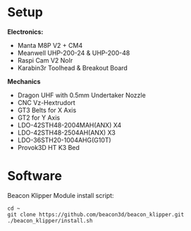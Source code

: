 # Setup
**Electronics:**
- Manta M8P V2 + CM4
- Meanwell UHP-200-24 & UHP-200-48
- Raspi Cam V2 NoIr
- Karabin3r Toolhead & Breakout Board

**Mechanics**
- Dragon UHF with 0.5mm Undertaker Nozzle
- CNC Vz-Hextrudort
- GT3 Belts for X Axis
- GT2 for Y Axis
- LDO-42STH48-2004MAH(ANX) X4
- LDO-42STH48-2504AH(ANX) X3
- LDO-36STH20-1004AHG(G10T)
- Provok3D HT K3 Bed

# Software

Beacon Klipper Module install script:
```
cd ~
git clone https://github.com/beacon3d/beacon_klipper.git
./beacon_klipper/install.sh
```
